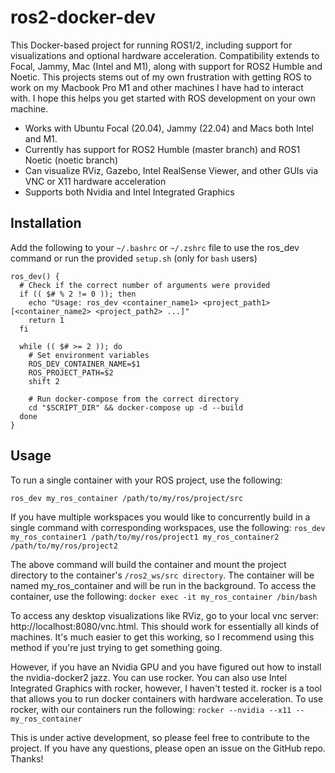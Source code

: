 # ros2-docker-dev

This Docker-based project for running ROS1/2, including support for visualizations and optional hardware acceleration. Compatibility extends to Focal, Jammy, Mac (Intel and M1), along with support for ROS2 Humble and Noetic. This projects stems out of my own frustration with getting ROS to work on my Macbook Pro M1 and other machines I have had to interact with. I hope this helps you get started with ROS development on your own machine.

 - Works with Ubuntu Focal (20.04), Jammy (22.04) and Macs both Intel and M1. 
 - Currently has support for ROS2 Humble (master branch) and ROS1 Noetic (noetic branch)
 - Can visualize RViz, Gazebo, Intel RealSense Viewer, and other GUIs via VNC or X11 hardware acceleration
 - Supports both Nvidia and Intel Integrated Graphics

## Installation
Add the following to your `~/.bashrc` or `~/.zshrc` file to use the ros_dev command 
or run the provided `setup.sh` (only for `bash` users)
```
ros_dev() {
  # Check if the correct number of arguments were provided
  if (( $# % 2 != 0 )); then
    echo "Usage: ros_dev <container_name1> <project_path1> [<container_name2> <project_path2> ...]"
    return 1
  fi

  while (( $# >= 2 )); do
    # Set environment variables
    ROS_DEV_CONTAINER_NAME=$1
    ROS_PROJECT_PATH=$2
    shift 2

    # Run docker-compose from the correct directory
    cd "$SCRIPT_DIR" && docker-compose up -d --build
  done
}
```
## Usage
To run a single container with your ROS project, use the following:
```
ros_dev my_ros_container /path/to/my/ros/project/src
```

If you have multiple workspaces you would like to concurrently build in a single 
command with corresponding workspaces, use the following:
`ros_dev my_ros_container1 /path/to/my/ros/project1 my_ros_container2 /path/to/my/ros/project2`

The above command will build the container and mount the project directory to 
the container's `/ros2_ws/src directory`. The container will be named my_ros_container 
and will be run in the background. To access the container, use the following: 
`docker exec -it my_ros_container /bin/bash`

To access any desktop visualizations like RViz, go to your local vnc server: 
http://localhost:8080/vnc.html. This should work for essentially all kinds of machines. 
It's much easier to get this working, so I recommend using this method if you're just trying to get something going. 

However, if you have an Nvidia GPU and you have figured out how to install the 
nvidia-docker2 jazz. You can use rocker. You can also use Intel Integrated Graphics  with rocker, however, I haven't tested it. rocker is a tool that allows you to run  docker containers with hardware acceleration. To use rocker, with our containers run the following:
`rocker --nvidia --x11 -- my_ros_container`

This is under active development, so please feel free to contribute to the project. 
If you have any questions, please open an issue on the GitHub repo. Thanks!
